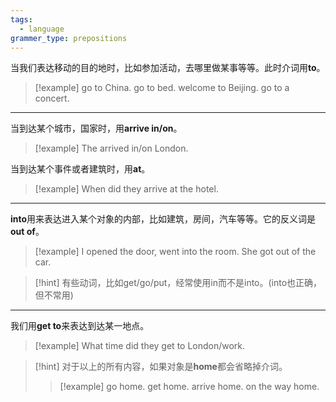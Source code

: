 ```yaml
---
tags:
  - language
grammer_type: prepositions
---
```

当我们表达移动的目的地时，比如参加活动，去哪里做某事等等。此时介词用**to**。

> [!example]
> go to China.
> go to bed.
> welcome to Beijing.
> go to a concert.

---

当到达某个城市，国家时，用**arrive in/on**。

> [!example]
> The arrived in/on London.

当到达某个事件或者建筑时，用**at**。

> [!example]
> When did they arrive at the hotel.

---

**into**用来表达进入某个对象的内部，比如建筑，房间，汽车等等。它的反义词是**out of**。

> [!example]
> I opened the door, went into the room.
> She got out of the car.

> [!hint]
> 有些动词，比如get/go/put，经常使用in而不是into。(into也正确，但不常用)

---

我们用**get to**来表达到达某一地点。

> [!example]
> What time did they get to London/work.

> [!hint]
> 对于以上的所有内容，如果对象是**home**都会省略掉介词。
> > [!example]
> > go home.
> > get home.
> > arrive home.
> > on the way home.
